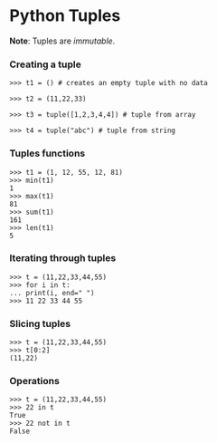 # Python Tuples

**Note**: Tuples are *immutable*.

### Creating a tuple
```python3
>>> t1 = () # creates an empty tuple with no data

>>> t2 = (11,22,33)

>>> t3 = tuple([1,2,3,4,4]) # tuple from array

>>> t4 = tuple("abc") # tuple from string
```


### Tuples functions
```python3
>>> t1 = (1, 12, 55, 12, 81)
>>> min(t1)
1
>>> max(t1)
81
>>> sum(t1)
161
>>> len(t1)
5
```


### Iterating through tuples
```python3
>>> t = (11,22,33,44,55)
>>> for i in t:
... print(i, end=" ")
>>> 11 22 33 44 55
```


### Slicing tuples
```python3
>>> t = (11,22,33,44,55)
>>> t[0:2]
(11,22)
```


### Operations
```python3
>>> t = (11,22,33,44,55)
>>> 22 in t
True
>>> 22 not in t
False

```
